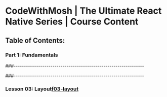 # CodeWithMosh | The Ultimate React Native Series | Course Content
## Table of Contents:

### Part 1: Fundamentals
###----------------------------------------------------------------

###----------------------------------------------------------------
### Lesson 03: Layout[f03-layout]


[f03-layout]: https://github.com/moarifur/The-Ultimate-React-Native-Series/tree/f03-layout/app/fundamentals/layout
